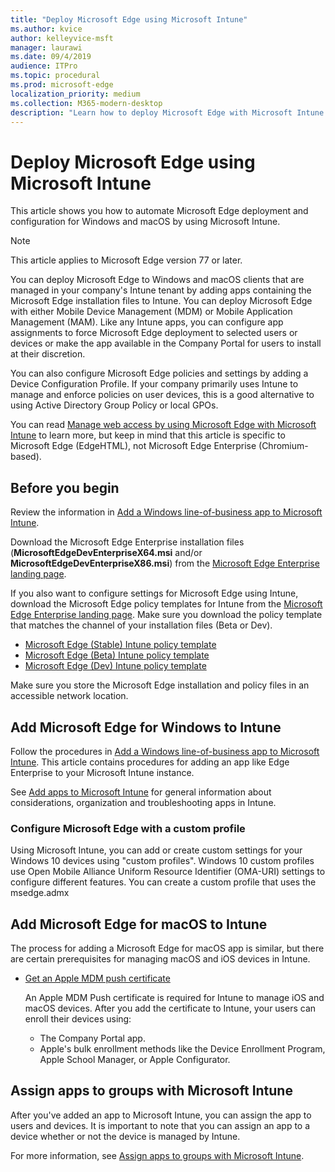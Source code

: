 ```yaml
---
title: "Deploy Microsoft Edge using Microsoft Intune"
ms.author: kvice
author: kelleyvice-msft
manager: laurawi
ms.date: 09/4/2019
audience: ITPro
ms.topic: procedural
ms.prod: microsoft-edge
localization_priority: medium
ms.collection: M365-modern-desktop
description: "Learn how to deploy Microsoft Edge with Microsoft Intune."
---
```


# Deploy Microsoft Edge using Microsoft Intune

This article shows you how to automate Microsoft Edge deployment and configuration for Windows and macOS by using Microsoft Intune.

>[!NOTE]
>This article applies to Microsoft Edge version 77 or later.

You can deploy Microsoft Edge to Windows and macOS clients that are managed in your company's Intune tenant by adding apps containing the Microsoft Edge installation files to Intune. You can deploy Microsoft Edge with either Mobile Device Management (MDM) or Mobile Application Management (MAM). Like any Intune apps, you can configure app assignments to force Microsoft Edge deployment to selected users or devices or make the app available in the Company Portal for users to install at their discretion.

You can also configure Microsoft Edge policies and settings by adding a Device Configuration Profile. If your company primarily uses Intune to manage and enforce policies on user devices, this is a good alternative to using Active Directory Group Policy or local GPOs.

You can read [Manage web access by using Microsoft Edge with Microsoft Intune](https://docs.microsoft.com/en-us/intune/manage-microsoft-edge) to learn more, but keep in mind that this article is specific to Microsoft Edge (EdgeHTML), not Microsoft Edge Enterprise (Chromium-based).

## Before you begin

Review the information in [Add a Windows line-of-business app to Microsoft Intune](https://docs.microsoft.com/en-us/intune/lob-apps-windows).

Download the Microsoft Edge Enterprise installation files (**MicrosoftEdgeDevEnterpriseX64.msi** and/or **MicrosoftEdgeDevEnterpriseX86.msi**) from the [Microsoft Edge Enterprise landing page](https://aka.ms/EdgeEnterprise).

If you also want to configure settings for Microsoft Edge using Intune, download the Microsoft Edge policy templates for Intune from the [Microsoft Edge Enterprise landing page](https://aka.ms/EdgeEnterprise). Make sure you download the policy template that matches the channel of your installation files (Beta or Dev).

- [Microsoft Edge (Stable) Intune policy template](https://go.microsoft.com/fwlink/?linkid=2099617&clcid=0x409)
- [Microsoft Edge (Beta) Intune policy template](https://go.microsoft.com/fwlink/?linkid=2099618&clcid=0x409)
- [Microsoft Edge (Dev) Intune policy template](https://go.microsoft.com/fwlink/?linkid=2093504&clcid=0x409)

Make sure you store the Microsoft Edge installation and policy files in an accessible network location.

## Add Microsoft Edge for Windows to Intune

Follow the procedures in [Add a Windows line-of-business app to Microsoft Intune](https://docs.microsoft.com/en-us/intune/lob-apps-windows). This article contains procedures for adding an app like Edge Enterprise to your Microsoft Intune instance.

See [Add apps to Microsoft Intune](https://docs.microsoft.com/en-us/intune/apps-add) for general information about considerations, organization and troubleshooting apps in Intune.

### Configure Microsoft Edge with a custom profile

Using Microsoft Intune, you can add or create custom settings for your Windows 10 devices using "custom profiles". Windows 10 custom profiles use Open Mobile Alliance Uniform Resource Identifier (OMA-URI) settings to configure different features. You can create a custom profile that uses the msedge.admx

## Add Microsoft Edge for macOS to Intune

The process for adding a Microsoft Edge for macOS app is similar, but there are certain prerequisites for managing macOS and iOS devices in Intune.

- [Get an Apple MDM push certificate](https://docs.microsoft.com/en-us/intune/apple-mdm-push-certificate-get)
  
    An Apple MDM Push certificate is required for Intune to manage iOS and macOS devices. After you add the certificate to Intune, your users can enroll their devices using:

  - The Company Portal app.
  - Apple's bulk enrollment methods like the Device Enrollment Program, Apple School Manager, or Apple Configurator.

## Assign apps to groups with Microsoft Intune

After you've added an app to Microsoft Intune, you can assign the app to users and devices. It is important to note that you can assign an app to a device whether or not the device is managed by Intune.

For more information, see [Assign apps to groups with Microsoft Intune](https://docs.microsoft.com/en-us/intune/apps-deploy).
